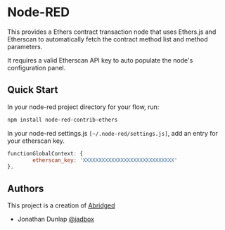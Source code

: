 # Node-RED

This provides a Ethers contract transaction node that uses Ethers.js and Etherscan to automatically fetch the contract method list and method parameters.

It requires a valid Etherscan API key to auto populate the node's configuration panel.

## Quick Start

In your node-red project directory for your flow, run:
```bash
npm install node-red-contrib-ethers
```

In your node-red settings.js `[~/.node-red/settings.js]`, add an entry for your etherscan key.
```javascript
functionGlobalContext: {
        etherscan_key: 'XXXXXXXXXXXXXXXXXXXXXXXXXXXXX'
},
```

## Authors

This project is a creation of [Abridged](http://www.Abridged.io)

- Jonathan Dunlap [@jadbox](https://twitter.com/jadbox)